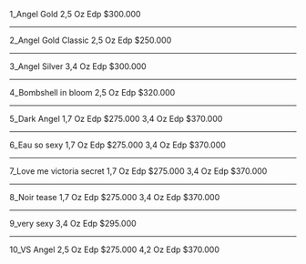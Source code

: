 1_Angel Gold
2,5 Oz Edp $300.000
****************
2_Angel Gold Classic
2,5 Oz Edp $250.000
********************
3_Angel Silver
3,4 Oz Edp $300.000
*********************
4_Bombshell in bloom
2,5 Oz Edp $320.000
*********************
5_Dark Angel
1,7 Oz Edp $275.000
3,4 Oz Edp $370.000
**********************
6_Eau so sexy
1,7 Oz Edp $275.000
3,4 Oz Edp $370.000
**********************
7_Love me victoria secret
1,7 Oz Edp $275.000
3,4 Oz Edp $370.000

***********************
8_Noir tease
1,7 Oz Edp $275.000
3,4 Oz Edp $370.000
***********************
9_very sexy
3,4 Oz Edp $295.000
***********************
10_VS Angel
2,5 Oz Edp $275.000
4,2 Oz Edp $370.000



